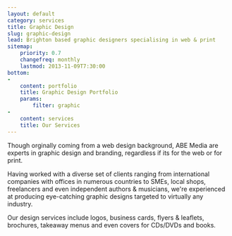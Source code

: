 ```yaml
---
layout: default
category: services
title: Graphic Design 
slug: graphic-design
lead: Brighton based graphic designers specialising in web & print
sitemap:
    priority: 0.7
    changefreq: monthly
    lastmod: 2013-11-09T7:30:00
bottom: 
-
    content: portfolio
    title: Graphic Design Portfolio
    params:
        filter: graphic
-
    content: services
    title: Our Services
---
```


Though orginally coming from a web design background, ABE Media are experts in graphic design and branding, regardless if its for the web or for print.

Having worked with a diverse set of clients ranging from international companies with offices in numerous countries to SMEs, local shops, freelancers and even independent authors & musicians, we're experienced at producing eye-catching graphic designs targeted to virtually any industry.

Our design services include logos, business cards, flyers & leaflets, brochures, takeaway menus and even covers for CDs/DVDs and books.
